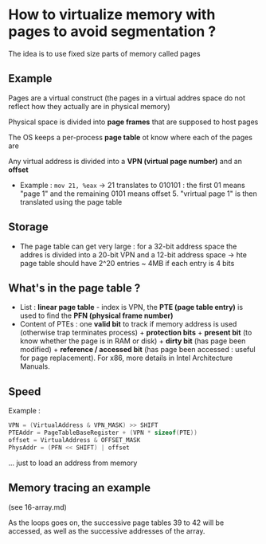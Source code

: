 # How to virtualize memory with pages to avoid segmentation ?

The idea is to use fixed size parts of memory called pages

## Example

Pages are a virtual construct (the pages in a virtual addres space do not reflect how they actually are in physical memory)

Physical space is divided into **page frames** that are supposed to host pages

The OS keeps a per-process **page table** ot know where each of the pages are

Any virtual address is divided into a **VPN (virtual page number)** and an **offset**

*  Example : `mov 21, %eax` -> 21 translates to 010101 : the first 01 means "page 1" and the remaining 0101 means offset 5. "vrirtual page 1" is then translated using the page table

## Storage

* The page table can get very large : for a 32-bit address space the addres is divided into a 20-bit VPN and a 12-bit address space -> hte page table should have 2^20 entries ~ 4MB if each entry is 4 bits

## What's in the page table ?

*  List : **linear page table** - index is VPN, the **PTE (page table entry)** is used to find the **PFN (physical frame number)**
*  Content of PTEs : one **valid bit** to track if memory address is used (otherwise trap terminates process) + **protection bits** + **present bit** (to know whether the page is in RAM or disk) + **dirty bit** (has page been modified) + **reference / accessed bit** (has page been accessed : useful for page replacement). For x86, more details in Intel Architecture Manuals.

## Speed

Example :

```c
VPN = (VirtualAddress & VPN_MASK) >> SHIFT
PTEAddr = PageTableBaseRegister + (VPN * sizeof(PTE))
offset = VirtualAddress & OFFSET_MASK
PhysAddr = (PFN << SHIFT) | offset
```

... just to load an address from memory

## Memory tracing an example

(see 16-array.md)

As the loops goes on, the successive page tables 39 to 42 will be accessed, as well as the successive addresses of the array.
